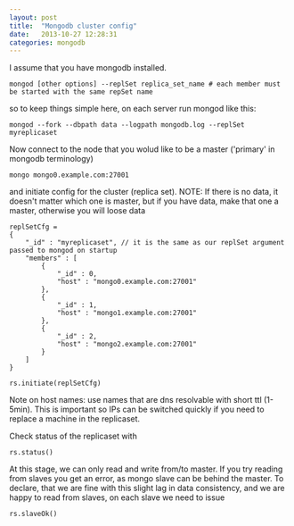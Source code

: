 ```yaml
---
layout: post
title:  "Mongodb cluster config"
date:   2013-10-27 12:28:31
categories: mongodb
---
```


I assume that you have mongodb installed. 

	mongod [other options] --replSet replica_set_name # each member must be started with the same repSet name

so to keep things simple here, on each server run mongod like this:

	mongod --fork --dbpath data --logpath mongodb.log --replSet myreplicaset

Now connect to the node that you wolud like to be a master ('primary' in mongodb terminology)

	mongo mongo0.example.com:27001

and initiate config for the cluster (replica set). NOTE: If there is no data, it doesn't matter which one is master, but if you have data, make that one a master, otherwise you will loose data

	replSetCfg = 
	{
		"_id" : "myreplicaset", // it is the same as our replSet argument passed to mongod on startup
		"members" : [
			{
				"_id" : 0,
				"host" : "mongo0.example.com:27001"
			},
			{
				"_id" : 1,
				"host" : "mongo1.example.com:27001"
			},
			{
				"_id" : 2,
				"host" : "mongo2.example.com:27001"
			}
		]
	}

	rs.initiate(replSetCfg)

Note on host names: use names that are dns resolvable with short ttl (1-5min). This is important so IPs can be switched quickly if you need to replace a machine in the replicaset.

Check status of the replicaset with
	
	rs.status()

At this stage, we can only read and write from/to master. If you try reading from slaves you get an error, as mongo slave can be behind the master. To declare, that we are fine with this slight lag in data consistency, and we are happy to read from slaves, on each slave we need to issue
	
	rs.slaveOk()